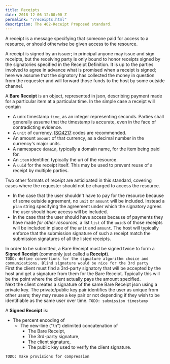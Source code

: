 ```yaml
---
title: Receipts
date: 2018-12-06 12:00:00 Z
permalink: "/receipts.html"
description: The 402-Receipt Proposed standard.
---
```


A receipt is a message specifying that someone paid for access to a resource, or should otherwise be given access to the resource.

A receipt is signed by an issuer; in principal anyone may issue and sign receipts, but the receiving party is only bound to honor receipts signed by the signatories specified in the Receipt Definition. It is up to the parties involved to agree in advance what is promised when a receipt is signed; here we assume that the signatory has collected the money in question from the requester and will forward those funds to the host by some outside channel.

A **Bare Receipt** is an object, represented in json, describing payment made for a particular item at a particular time. In the simple case a receipt will contain

- A unix timestamp `time`, as an integer representing seconds. Parties shall generally assume that the timestamp is accurate, even in the face of contradicting evidence. 
- A `unit` of currency. [ISO4217](https://en.wikipedia.org/wiki/ISO_4217) codes are recommended. 
- An amount `amount` of that currency, as a decimal number in the currency's major units.
- A namespace `domain`, typically a domain name, for the item being paid for.
- An `item` identifier, typically the uri of the resource.
- A `uuid` for the receipt itself. This may be used to prevent reuse of a receipt by multiple parties.

Two other formats of receipt are anticipated in this standard, covering cases where the requester should not be charged to access the resource.

- In the case that the user shouldn't have to pay for the resource because of some outside agreement, no `unit` or `amount` will be included. Instead a `plan` string specifying the agreement under which the signatory agrees the user should have access will be included.
- In the case that the user should have access because of payments they have made _for other resources_, a list `list` of the `uuid`s of those receipts will be included in place of the `unit` and `amount`. The host will typically enforce that the submission signature of such a receipt match the submission signatures of all the listed receipts. 

In order to be submitted, a Bare Receipt must be signed twice to form a **Signed Receipt** (commonly just called a **Receipt**).  
`TODO: define conventions for the siguature algorithm choice and communications. Blind signature would be nice for the 3rd party`  
First the client must find a 3rd-party signatory that will be accepted by the host and get a signature from them for the Bare Receipt. Typically this will be the point where the client actually pays the amount specified.  
Next the client creates a signature of the same Bare Receipt json using a private key. The private/public key pair identifies the user as unique from other users; they may reuse a key pair or not depending if they wish to be identifiable as the same user over time. `TODO: submission timestamp`

A **Signed Receipt** is:  

- The percent encoding of
    - The new-line ("\n") delimited concatenation of
        - The Bare Receipt,
        - The 3rd-party signature,
        - The client signature,
        - The public key used to verify the client signature.

`TODO: make provisions for compression`


